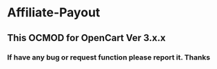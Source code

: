 # Affiliate-Payout

## This OCMOD for OpenCart Ver 3.x.x

### If have any bug or request function please report it. Thanks
